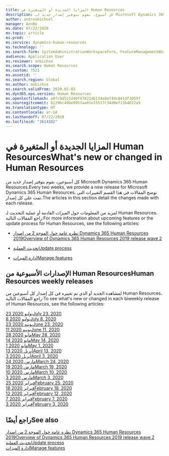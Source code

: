 ```yaml
---
title: المزايا الجديدة أو المتغيرة في Human Resources
description: كل أسبوع، نقوم بتوفير إصدار جديد لـ Microsoft Dynamics 365 Human Resources. توضح المقالات المذكورة هنا التغييرات التي تم تمت كل أسبوع.
author: andreabichsel
manager: AnnBe
ms.date: 07/22/2020
ms.topic: article
ms.prod: ''
ms.service: dynamics-human-resources
ms.technology: ''
ms.search.form: SystemAdministrationWorkspaceForm, FeatureManagementWorkspace
audience: Application User
ms.reviewer: anbichse
ms.search.scope: Human Resources
ms.custom: 7521
ms.assetid: ''
ms.search.region: Global
ms.author: anbichse
ms.search.validFrom: 2020-02-03
ms.dyn365.ops.version: Human Resources
ms.openlocfilehash: a0fc9d521d40f47821d6134ebef4dc041df3059f
ms.sourcegitcommit: 81296c49be9953aa01e15527c34d0ef13b4622a9
ms.translationtype: HT
ms.contentlocale: ar-SA
ms.lasthandoff: 07/22/2020
ms.locfileid: "3614302"
---
```

# <a name="whats-new-or-changed-in-human-resources"></a><span data-ttu-id="eaf06-104">المزايا الجديدة أو المتغيرة في Human Resources</span><span class="sxs-lookup"><span data-stu-id="eaf06-104">What's new or changed in Human Resources</span></span>

<span data-ttu-id="eaf06-105">كل أسبوعين، نقوم بتوفير إصدار جديد من Microsoft Dynamics 365 Human Resources.</span><span class="sxs-lookup"><span data-stu-id="eaf06-105">Every two weeks, we provide a new release for Microsoft Dynamics 365 Human Resources.</span></span> <span data-ttu-id="eaf06-106">توضح المقالات في هذا القسم التغييرات التي تمت على كل إصدار.</span><span class="sxs-lookup"><span data-stu-id="eaf06-106">The articles in this section detail the changes made with each release.</span></span>

<span data-ttu-id="eaf06-107">لمزيد من المعلومات حول الميزات القادمة أو عملية التحديث لـ Human Resources، راجع المقالات التالية:</span><span class="sxs-lookup"><span data-stu-id="eaf06-107">For more information about upcoming features or the update process for Human Resources, see the following articles:</span></span>

- [<span data-ttu-id="eaf06-108">نظره عامة حول الموجة 2 من إصدار Dynamics 365 Human Resources  2019</span><span class="sxs-lookup"><span data-stu-id="eaf06-108">Overview of Dynamics 365 Human Resources 2019 release wave 2</span></span>](https://docs.microsoft.com/dynamics365-release-plan/2019wave2/dynamics365-human-resources/)

- [<span data-ttu-id="eaf06-109">تحديث العملية</span><span class="sxs-lookup"><span data-stu-id="eaf06-109">Update process</span></span>](hr-admin-setup-update-process.md)

- [<span data-ttu-id="eaf06-110">إدارة الميزات</span><span class="sxs-lookup"><span data-stu-id="eaf06-110">Manage features</span></span>](hr-admin-manage-features.md)

## <a name="human-resources-weekly-releases"></a><span data-ttu-id="eaf06-111">الإصدارات الأسبوعية من Human Resources</span><span class="sxs-lookup"><span data-stu-id="eaf06-111">Human Resources weekly releases</span></span>

<span data-ttu-id="eaf06-112">لمشاهدة الجديد أو الذي تم تغييره في كل إصدار كل أسبوعين من Human Resources، راجع المقالات التالية:</span><span class="sxs-lookup"><span data-stu-id="eaf06-112">To see what's new or changed in each biweekly release of Human Resources, see the following articles:</span></span>

[<span data-ttu-id="eaf06-113">23 يوليو 2020</span><span class="sxs-lookup"><span data-stu-id="eaf06-113">July 23, 2020</span></span>](hr-whats-new-2020-07-23.md)</br>
[<span data-ttu-id="eaf06-114">8 يوليو 2020</span><span class="sxs-lookup"><span data-stu-id="eaf06-114">July 8, 2020</span></span>](hr-whats-new-2020-07-08.md)</br>
[<span data-ttu-id="eaf06-115">23 يونيه 2020</span><span class="sxs-lookup"><span data-stu-id="eaf06-115">June 23, 2020</span></span>](hr-whats-new-2020-06-23.md)</br>
[<span data-ttu-id="eaf06-116">11 يونيه 2020</span><span class="sxs-lookup"><span data-stu-id="eaf06-116">June 11, 2020</span></span>](hr-whats-new-2020-06-11.md)</br>
[<span data-ttu-id="eaf06-117">28 مايو 2020</span><span class="sxs-lookup"><span data-stu-id="eaf06-117">May 28, 2020</span></span>](hr-whats-new-2020-05-28.md)</br>
[<span data-ttu-id="eaf06-118">14 مايو 2020</span><span class="sxs-lookup"><span data-stu-id="eaf06-118">May 14, 2020</span></span>](hr-whats-new-2020-05-14.md)</br>
[<span data-ttu-id="eaf06-119">1 مايو 2020</span><span class="sxs-lookup"><span data-stu-id="eaf06-119">May 1, 2020</span></span>](hr-whats-new-2020-05-01.md)</br>
[<span data-ttu-id="eaf06-120">13 أبريل 2020</span><span class="sxs-lookup"><span data-stu-id="eaf06-120">April 13, 2020</span></span>](hr-whats-new-2020-04-13.md)</br>
[<span data-ttu-id="eaf06-121">3 أبريل 2020</span><span class="sxs-lookup"><span data-stu-id="eaf06-121">April 3, 2020</span></span>](hr-whats-new-2020-04-03.md)</br>
[<span data-ttu-id="eaf06-122">24 مارس 2020</span><span class="sxs-lookup"><span data-stu-id="eaf06-122">March 24, 2020</span></span>](hr-whats-new-2020-03-24.md)</br>
[<span data-ttu-id="eaf06-123">19 مارس 2020</span><span class="sxs-lookup"><span data-stu-id="eaf06-123">March 19, 2020</span></span>](hr-whats-new-2020-03-19.md)</br>
[<span data-ttu-id="eaf06-124">10 مارس 2020</span><span class="sxs-lookup"><span data-stu-id="eaf06-124">March 10, 2020</span></span>](hr-whats-new-2020-03-10.md)</br>
[<span data-ttu-id="eaf06-125">3 مارس 2020</span><span class="sxs-lookup"><span data-stu-id="eaf06-125">March 3, 2020</span></span>](hr-whats-new-2020-03-03.md)</br>
[<span data-ttu-id="eaf06-126">25 فبراير 2020</span><span class="sxs-lookup"><span data-stu-id="eaf06-126">February 25, 2020</span></span>](hr-whats-new-2020-02-25.md)</br>
[<span data-ttu-id="eaf06-127">18 فبراير 2020</span><span class="sxs-lookup"><span data-stu-id="eaf06-127">February 18, 2020</span></span>](hr-whats-new-2020-02-18.md)</br>
[<span data-ttu-id="eaf06-128">12 فبراير 2020</span><span class="sxs-lookup"><span data-stu-id="eaf06-128">February 12, 2020</span></span>](hr-whats-new-2020-02-12.md)</br>
[<span data-ttu-id="eaf06-129">7 فبراير 2020</span><span class="sxs-lookup"><span data-stu-id="eaf06-129">February 7, 2020</span></span>](hr-whats-new-2020-02-07.md)</br>
[<span data-ttu-id="eaf06-130">3 فبراير 2020</span><span class="sxs-lookup"><span data-stu-id="eaf06-130">February 3, 2020</span></span>](hr-whats-new-2020-02-03.md)

## <a name="see-also"></a><span data-ttu-id="eaf06-131">راجع أيضًا</span><span class="sxs-lookup"><span data-stu-id="eaf06-131">See also</span></span>

[<span data-ttu-id="eaf06-132">نظره عامة حول الموجة 2 من إصدار Dynamics 365 Human Resources  2019</span><span class="sxs-lookup"><span data-stu-id="eaf06-132">Overview of Dynamics 365 Human Resources 2019 release wave 2</span></span>](https://docs.microsoft.com/dynamics365-release-plan/2019wave2/dynamics365-human-resources/)</br>
[<span data-ttu-id="eaf06-133">تحديث العملية</span><span class="sxs-lookup"><span data-stu-id="eaf06-133">Update process</span></span>](hr-admin-setup-update-process.md)</br>
[<span data-ttu-id="eaf06-134">إدارة الميزات</span><span class="sxs-lookup"><span data-stu-id="eaf06-134">Manage features</span></span>](hr-admin-manage-features.md)
